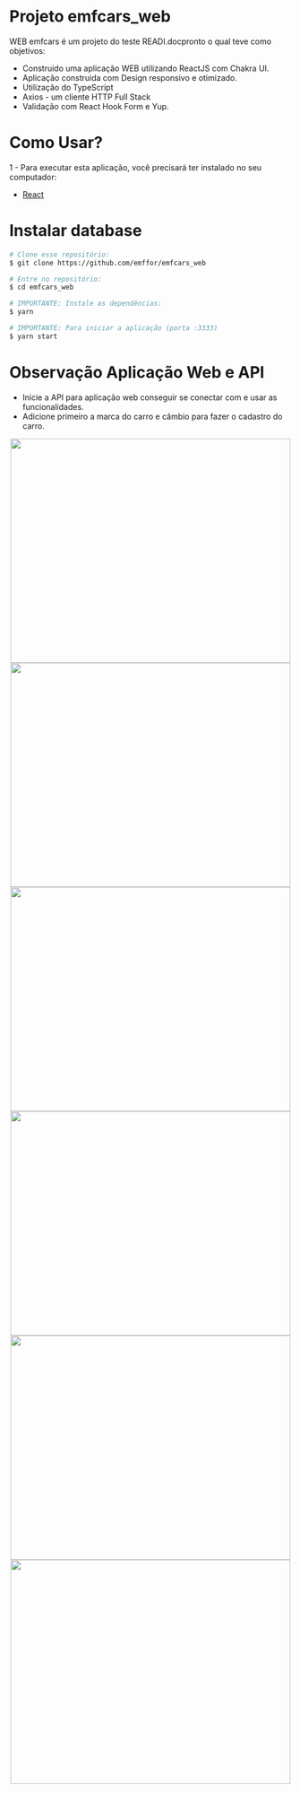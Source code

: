 # Projeto emfcars_web

WEB emfcars é um projeto do teste READI.docpronto o qual teve como objetivos:

- Construido uma aplicação WEB utilizando ReactJS com Chakra UI.
- Aplicação construida com Design responsivo e otimizado.
- Utilização do TypeScript
- Axios - um cliente HTTP Full Stack
- Validação com React Hook Form e Yup.

# Como Usar?

1 - Para executar esta aplicação, você precisará ter instalado no seu computador:

- [React](https://reactjs.org/)

# Instalar database

```bash
# Clone esse repositório:
$ git clone https://github.com/emffor/emfcars_web

# Entre no repositório:
$ cd emfcars_web

# IMPORTANTE: Instale as dependências:
$ yarn

# IMPORTANTE: Para iniciar a aplicação (porta :3333)
$ yarn start

```

# Observação Aplicação Web e API

- Inicie a API para aplicação web conseguir se conectar com e usar as funcionalidades.
- Adicione primeiro a marca do carro e câmbio para fazer o cadastro do carro.


<div align="center">
<img src="https://user-images.githubusercontent.com/98027423/200452736-5c401ca8-1ea8-47eb-97a6-e19264aa5b98.png" width="500" height="400">
<img src="https://user-images.githubusercontent.com/98027423/200453067-44c66e1e-69fe-46f6-8a3b-0eec9e665e0f.png" width="500" height="400">
<img src="https://user-images.githubusercontent.com/98027423/200453135-7c05d05a-fa77-404b-a84d-b1d00ae7bcef.png" width="500" height="400">
<img src="https://user-images.githubusercontent.com/98027423/200453163-bb19420b-8c80-4a04-9c21-62d688cd950c.png" width="500" height="400">
<img src="https://user-images.githubusercontent.com/98027423/200453300-7f4eb3ff-be55-437b-97b9-68c3eac1faa4.png" width="500" height="400">
<img src="https://user-images.githubusercontent.com/98027423/200453309-edf43f64-a253-4f96-a309-26c219c956d1.png" width="500" height="400">
</div>
